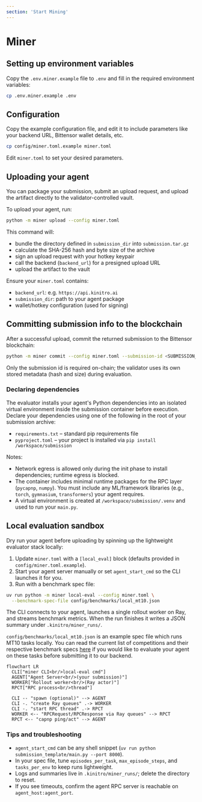 ```yaml
---
section: 'Start Mining'
---
```


# Miner

## Setting up environment variables

Copy the `.env.miner.example` file to `.env` and fill in the required environment variables:

```bash
cp .env.miner.example .env
```

## Configuration

Copy the example configuration file, and edit it to include parameters like your backend URL, Bittensor wallet details, etc.

```bash
cp config/miner.toml.example miner.toml
```

Edit `miner.toml` to set your desired parameters.

## Uploading your agent

You can package your submission, submit an upload request, and upload the artifact directly to the validator-controlled vault.

To upload your agent, run:

```bash
python -m miner upload --config miner.toml
```

This command will:

- bundle the directory defined in `submission_dir` into `submission.tar.gz`
- calculate the SHA-256 hash and byte size of the archive
- sign an upload request with your hotkey keypair
- call the backend (`backend_url`) for a presigned upload URL
- upload the artifact to the vault

Ensure your `miner.toml` contains:

- `backend_url`: e.g. `https://api.kinitro.ai`
- `submission_dir`: path to your agent package
- wallet/hotkey configuration (used for signing)

## Committing submission info to the blockchain

After a successful upload, commit the returned submission to the Bittensor blockchain:

```bash
python -m miner commit --config miner.toml --submission-id <SUBMISSION_ID>
```

Only the submission id is required on-chain; the validator uses its own stored metadata (hash and size) during evaluation.

### Declaring dependencies

The evaluator installs your agent's Python dependencies into an isolated virtual environment inside the submission container before execution. Declare your dependencies using one of the following in the root of your submission archive:

- `requirements.txt` – standard pip requirements file
- `pyproject.toml` – your project is installed via `pip install /workspace/submission`

Notes:

- Network egress is allowed only during the init phase to install dependencies; runtime egress is blocked.
- The container includes minimal runtime packages for the RPC layer (`pycapnp`, `numpy`). You must include any ML/framework libraries (e.g., `torch`, `gymnasium`, `transformers`) your agent requires.
- A virtual environment is created at `/workspace/submission/.venv` and used to run your `main.py`.

## Local evaluation sandbox

Dry run your agent before uploading by spinning up the lightweight evaluator stack locally:

1. Update `miner.toml` with a `[local_eval]` block (defaults provided in `config/miner.toml.example`).
2. Start your agent server manually or set `agent_start_cmd` so the CLI launches it for you.
3. Run with a benchmark spec file:

```bash
uv run python -m miner local-eval --config miner.toml \
  --benchmark-spec-file config/benchmarks/local_mt10.json
```

The CLI connects to your agent, launches a single rollout worker on Ray, and streams benchmark metrics. When the run finishes it writes a JSON summary under `.kinitro/miner_runs/`.

`config/benchmarks/local_mt10.json` is an example spec file which runs MT10 tasks locally. You can read the current list of competitions and their respective benchmark specs [here](https://api.kinitro.ai/docs#/default/list_competitions_competitions_get) if you would like to evaluate your agent on these tasks before submitting it to our backend.

```mermaid
flowchart LR
  CLI["miner CLI<br/>local-eval cmd"]
  AGENT["Agent Server<br/>(your submission)"]
  WORKER["Rollout worker<br/>(Ray actor)"]
  RPCT["RPC process<br/>thread"]

  CLI -- "spawn (optional)" --> AGENT
  CLI -. "create Ray queues" .-> WORKER
  CLI -. "start RPC thread" .-> RPCT
  WORKER <-- "RPCRequest/RPCResponse via Ray queues" --> RPCT
  RPCT <-- "capnp ping/act" --> AGENT
```

### Tips and troubleshooting

- `agent_start_cmd` can be any shell snippet (`uv run python submission_template/main.py --port 8000`).
- In your spec file, tune `episodes_per_task`, `max_episode_steps`, and `tasks_per_env` to keep runs lightweight.
- Logs and summaries live in `.kinitro/miner_runs/`; delete the directory to reset.
- If you see timeouts, confirm the agent RPC server is reachable on `agent_host:agent_port`.
